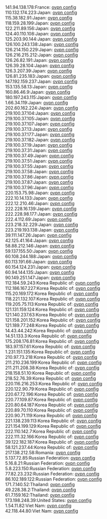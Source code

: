 141.94.138.178:France: [ovpn config](vpn/141_94_138_178.ovpn)  
110.132.174.223:Japan: [ovpn config](vpn/110_132_174_223.ovpn)  
115.38.182.91:Japan: [ovpn config](vpn/115_38_182_91.ovpn)  
118.159.28.199:Japan: [ovpn config](vpn/118_159_28_199.ovpn)  
122.211.89.156:Japan: [ovpn config](vpn/122_211_89_156.ovpn)  
124.40.110.108:Japan: [ovpn config](vpn/124_40_110_108.ovpn)  
125.203.90.144:Japan: [ovpn config](vpn/125_203_90_144.ovpn)  
126.100.243.138:Japan: [ovpn config](vpn/126_100_243_138.ovpn)  
126.214.150.229:Japan: [ovpn config](vpn/126_214_150_229.ovpn)  
126.216.215.212:Japan: [ovpn config](vpn/126_216_215_212.ovpn)  
126.26.82.191:Japan: [ovpn config](vpn/126_26_82_191.ovpn)  
126.39.28.104:Japan: [ovpn config](vpn/126_39_28_104.ovpn)  
126.3.207.39:Japan: [ovpn config](vpn/126_3_207_39.ovpn)  
126.81.235.183:Japan: [ovpn config](vpn/126_81_235_183.ovpn)  
147.192.159.237:Japan: [ovpn config](vpn/147_192_159_237.ovpn)  
153.135.58.13:Japan: [ovpn config](vpn/153_135_58_13.ovpn)  
160.86.46.9:Japan: [ovpn config](vpn/160_86_46_9.ovpn)  
180.197.243.115:Japan: [ovpn config](vpn/180_197_243_115.ovpn)  
1.66.34.119:Japan: [ovpn config](vpn/1_66_34_119.ovpn)  
202.60.162.224:Japan: [ovpn config](vpn/202_60_162_224.ovpn)  
219.100.37.104:Japan: [ovpn config](vpn/219_100_37_104.ovpn)  
219.100.37.105:Japan: [ovpn config](vpn/219_100_37_105.ovpn)  
219.100.37.107:Japan: [ovpn config](vpn/219_100_37_107.ovpn)  
219.100.37.13:Japan: [ovpn config](vpn/219_100_37_13.ovpn)  
219.100.37.177:Japan: [ovpn config](vpn/219_100_37_177.ovpn)  
219.100.37.182:Japan: [ovpn config](vpn/219_100_37_182.ovpn)  
219.100.37.19:Japan: [ovpn config](vpn/219_100_37_19.ovpn)  
219.100.37.31:Japan: [ovpn config](vpn/219_100_37_31.ovpn)  
219.100.37.49:Japan: [ovpn config](vpn/219_100_37_49.ovpn)  
219.100.37.51:Japan: [ovpn config](vpn/219_100_37_51.ovpn)  
219.100.37.55:Japan: [ovpn config](vpn/219_100_37_55.ovpn)  
219.100.37.58:Japan: [ovpn config](vpn/219_100_37_58.ovpn)  
219.100.37.86:Japan: [ovpn config](vpn/219_100_37_86.ovpn)  
219.100.37.87:Japan: [ovpn config](vpn/219_100_37_87.ovpn)  
219.100.37.96:Japan: [ovpn config](vpn/219_100_37_96.ovpn)  
220.153.75.98:Japan: [ovpn config](vpn/220_153_75_98.ovpn)  
222.10.14.133:Japan: [ovpn config](vpn/222_10_14_133.ovpn)  
222.12.210.46:Japan: [ovpn config](vpn/222_12_210_46.ovpn)  
222.228.16.139:Japan: [ovpn config](vpn/222_228_16_139.ovpn)  
222.228.98.177:Japan: [ovpn config](vpn/222_228_98_177.ovpn)  
222.4.112.69:Japan: [ovpn config](vpn/222_4_112_69.ovpn)  
223.218.32.229:Japan: [ovpn config](vpn/223_218_32_229.ovpn)  
223.219.193.138:Japan: [ovpn config](vpn/223_219_193_138.ovpn)  
39.111.147.26:Japan: [ovpn config](vpn/39_111_147_26.ovpn)  
42.125.41.164:Japan: [ovpn config](vpn/42_125_41_164.ovpn)  
58.88.212.146:Japan: [ovpn config](vpn/58_88_212_146.ovpn)  
59.137.155.50:Japan: [ovpn config](vpn/59_137_155_50.ovpn)  
60.108.244.188:Japan: [ovpn config](vpn/60_108_244_188.ovpn)  
60.113.191.66:Japan: [ovpn config](vpn/60_113_191_66.ovpn)  
60.154.124.231:Japan: [ovpn config](vpn/60_154_124_231.ovpn)  
60.94.144.135:Japan: [ovpn config](vpn/60_94_144_135.ovpn)  
90.149.251.147:Japan: [ovpn config](vpn/90_149_251_147.ovpn)  
112.184.59.243:Korea Republic of: [ovpn config](vpn/112_184_59_243.ovpn)  
112.186.167.227:Korea Republic of: [ovpn config](vpn/112_186_167_227.ovpn)  
115.20.169.172:Korea Republic of: [ovpn config](vpn/115_20_169_172.ovpn)  
118.221.132.107:Korea Republic of: [ovpn config](vpn/118_221_132_107.ovpn)  
119.205.75.113:Korea Republic of: [ovpn config](vpn/119_205_75_113.ovpn)  
121.131.159.124:Korea Republic of: [ovpn config](vpn/121_131_159_124.ovpn)  
121.140.237.63:Korea Republic of: [ovpn config](vpn/121_140_237_63.ovpn)  
121.158.201.152:Korea Republic of: [ovpn config](vpn/121_158_201_152.ovpn)  
121.189.77.248:Korea Republic of: [ovpn config](vpn/121_189_77_248.ovpn)  
14.43.44.242:Korea Republic of: [ovpn config](vpn/14_43_44_242.ovpn)  
14.51.133.3:Korea Republic of: [ovpn config](vpn/14_51_133_3.ovpn)  
175.208.176.81:Korea Republic of: [ovpn config](vpn/175_208_176_81.ovpn)  
183.97.157.61:Korea Republic of: [ovpn config](vpn/183_97_157_61.ovpn)  
1.231.151.135:Korea Republic of: [ovpn config](vpn/1_231_151_135.ovpn)  
210.97.73.218:Korea Republic of: [ovpn config](vpn/210_97_73_218.ovpn)  
211.210.236.199:Korea Republic of: [ovpn config](vpn/211_210_236_199.ovpn)  
211.211.208.38:Korea Republic of: [ovpn config](vpn/211_211_208_38.ovpn)  
218.158.51.10:Korea Republic of: [ovpn config](vpn/218_158_51_10.ovpn)  
218.52.76.39:Korea Republic of: [ovpn config](vpn/218_52_76_39.ovpn)  
220.116.216.253:Korea Republic of: [ovpn config](vpn/220_116_216_253.ovpn)  
220.122.90.79:Korea Republic of: [ovpn config](vpn/220_122_90_79.ovpn)  
220.67.72.196:Korea Republic of: [ovpn config](vpn/220_67_72_196.ovpn)  
220.77.109.87:Korea Republic of: [ovpn config](vpn/220_77_109_87.ovpn)  
220.80.64.187:Korea Republic of: [ovpn config](vpn/220_80_64_187.ovpn)  
220.89.70.110:Korea Republic of: [ovpn config](vpn/220_89_70_110.ovpn)  
220.90.71.119:Korea Republic of: [ovpn config](vpn/220_90_71_119.ovpn)  
221.138.239.113:Korea Republic of: [ovpn config](vpn/221_138_239_113.ovpn)  
221.154.199.129:Korea Republic of: [ovpn config](vpn/221_154_199_129.ovpn)  
222.110.142.7:Korea Republic of: [ovpn config](vpn/222_110_142_7.ovpn)  
222.111.32.166:Korea Republic of: [ovpn config](vpn/222_111_32_166.ovpn)  
39.122.182.187:Korea Republic of: [ovpn config](vpn/39_122_182_187.ovpn)  
58.121.237.44:Korea Republic of: [ovpn config](vpn/58_121_237_44.ovpn)  
217.138.212.58:Romania: [ovpn config](vpn/217_138_212_58.ovpn)  
5.137.72.85:Russian Federation: [ovpn config](vpn/5_137_72_85.ovpn)  
5.16.8.21:Russian Federation: [ovpn config](vpn/5_16_8_21.ovpn)  
5.8.223.150:Russian Federation: [ovpn config](vpn/5_8_223_150.ovpn)  
77.82.23.232:Russian Federation: [ovpn config](vpn/77_82_23_232.ovpn)  
86.102.189.122:Russian Federation: [ovpn config](vpn/86_102_189_122.ovpn)  
171.7.140.52:Thailand: [ovpn config](vpn/171_7_140_52.ovpn)  
49.228.38.2:Thailand: [ovpn config](vpn/49_228_38_2.ovpn)  
61.7.159.162:Thailand: [ovpn config](vpn/61_7_159_162.ovpn)  
173.198.248.39:United States: [ovpn config](vpn/173_198_248_39.ovpn)  
1.54.11.82:Viet Nam: [ovpn config](vpn/1_54_11_82.ovpn)  
42.118.44.80:Viet Nam: [ovpn config](vpn/42_118_44_80.ovpn)  
